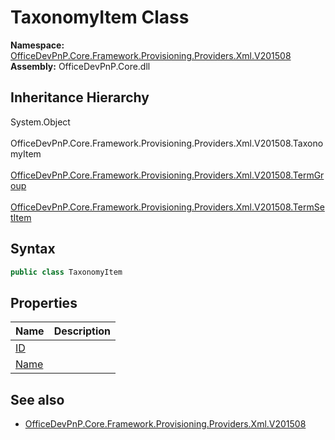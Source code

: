 # TaxonomyItem Class
  

**Namespace:** [OfficeDevPnP.Core.Framework.Provisioning.Providers.Xml.V201508](OfficeDevPnP.Core.Framework.Provisioning.Providers.Xml.V201508.md)  
**Assembly:** OfficeDevPnP.Core.dll  
## Inheritance Hierarchy
System.Object  
&ensp;OfficeDevPnP.Core.Framework.Provisioning.Providers.Xml.V201508.TaxonomyItem  
&emsp;[OfficeDevPnP.Core.Framework.Provisioning.Providers.Xml.V201508.TermGroup](OfficeDevPnP.Core.Framework.Provisioning.Providers.Xml.V201508.TermGroup.md)  
&emsp;[OfficeDevPnP.Core.Framework.Provisioning.Providers.Xml.V201508.TermSetItem](OfficeDevPnP.Core.Framework.Provisioning.Providers.Xml.V201508.TermSetItem.md)  
## Syntax
```C#
public class TaxonomyItem
```
## Properties
|**Name**|**Description**|
|:-----|:-----|
| [ID](OfficeDevPnP.Core.Framework.Provisioning.Providers.Xml.V201508.TaxonomyItem.ID.md) | 
| [Name](OfficeDevPnP.Core.Framework.Provisioning.Providers.Xml.V201508.TaxonomyItem.Name.md) | 
## See also
- [OfficeDevPnP.Core.Framework.Provisioning.Providers.Xml.V201508](OfficeDevPnP.Core.Framework.Provisioning.Providers.Xml.V201508.md)
